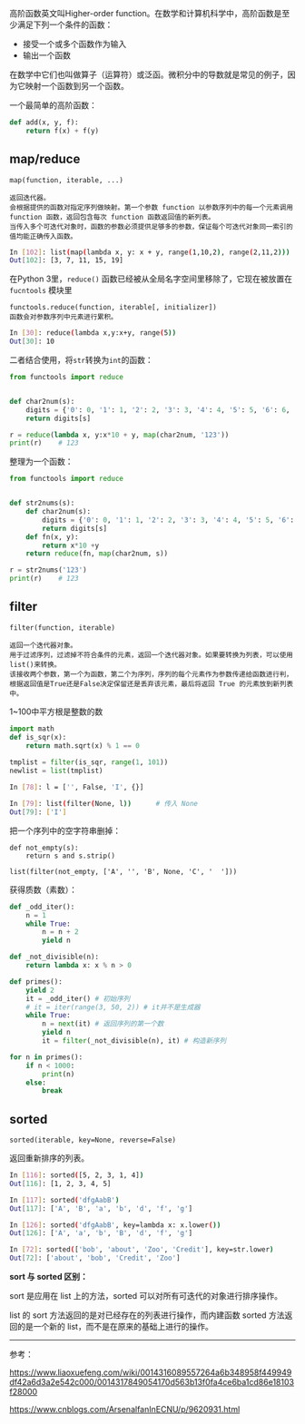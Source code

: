 高阶函数英文叫Higher-order function。在数学和计算机科学中，高阶函数是至少满足下列一个条件的函数：

* 接受一个或多个函数作为输入
* 输出一个函数

在数学中它们也叫做算子（运算符）或泛函。微积分中的导数就是常见的例子，因为它映射一个函数到另一个函数。 

一个最简单的高阶函数：

```python
def add(x, y, f):
    return f(x) + f(y)
```

## map/reduce

```text
map(function, iterable, ...)

返回迭代器。
会根据提供的函数对指定序列做映射。第一个参数 function 以参数序列中的每一个元素调用 function 函数，返回包含每次 function 函数返回值的新列表。
当传入多个可迭代对象时，函数的参数必须提供足够多的参数，保证每个可迭代对象同一索引的值均能正确传入函数。
```

```bash
In [102]: list(map(lambda x, y: x + y, range(1,10,2), range(2,11,2)))
Out[102]: [3, 7, 11, 15, 19]
```

在Python 3里，`reduce()` 函数已经被从全局名字空间里移除了，它现在被放置在`fucntools` 模块里

```text
functools.reduce(function, iterable[, initializer])
函数会对参数序列中元素进行累积。
```

```bash
In [30]: reduce(lambda x,y:x+y, range(5))
Out[30]: 10
```

二者结合使用，将`str`转换为`int`的函数：

```python
from functools import reduce


def char2num(s):
    digits = {'0': 0, '1': 1, '2': 2, '3': 3, '4': 4, '5': 5, '6': 6, '7': 7, '8': 8, '9': 9}
    return digits[s]

r = reduce(lambda x, y:x*10 + y, map(char2num, '123'))
print(r)	# 123
```

整理为一个函数：

```python
from functools import reduce


def str2nums(s):
    def char2num(s):
        digits = {'0': 0, '1': 1, '2': 2, '3': 3, '4': 4, '5': 5, '6': 6, '7': 7, '8': 8, '9': 9}
        return digits[s]
    def fn(x, y):
        return x*10 +y
    return reduce(fn, map(char2num, s))

r = str2nums('123')
print(r)	# 123
```

## filter

```text
filter(function, iterable)

返回一个迭代器对象。
用于过滤序列，过滤掉不符合条件的元素，返回一个迭代器对象。如果要转换为列表，可以使用 list()来转换。
该接收两个参数，第一个为函数，第二个为序列，序列的每个元素作为参数传递给函数进行判，根据返回值是True还是False决定保留还是丢弃该元素，最后将返回 True 的元素放到新列表中。
```

1~100中平方根是整数的数

```python
import math
def is_sqr(x):
    return math.sqrt(x) % 1 == 0
 
tmplist = filter(is_sqr, range(1, 101))
newlist = list(tmplist)
```

```bash
In [78]: l = ['', False, 'I', {}]

In [79]: list(filter(None, l))		# 传入 None
Out[79]: ['I']
```

把一个序列中的空字符串删掉：

```pyton
def not_empty(s):
    return s and s.strip()

list(filter(not_empty, ['A', '', 'B', None, 'C', '  ']))
```

获得质数（素数）：

```python
def _odd_iter():
    n = 1
    while True:
        n = n + 2
        yield n

def _not_divisible(n):
    return lambda x: x % n > 0

def primes():
    yield 2
    it = _odd_iter() # 初始序列
    # it = iter(range(3, 50, 2)) # it并不是生成器
    while True:
        n = next(it) # 返回序列的第一个数
        yield n
        it = filter(_not_divisible(n), it) # 构造新序列

for n in primes():
    if n < 1000:
        print(n)
    else:
        break
```

## sorted

`sorted(iterable, key=None, reverse=False)`

返回重新排序的列表。

```bash
In [116]: sorted([5, 2, 3, 1, 4])
Out[116]: [1, 2, 3, 4, 5]

In [117]: sorted('dfgAabB')
Out[117]: ['A', 'B', 'a', 'b', 'd', 'f', 'g']

In [126]: sorted('dfgAabB', key=lambda x: x.lower())
Out[126]: ['A', 'a', 'b', 'B', 'd', 'f', 'g']

In [72]: sorted(['bob', 'about', 'Zoo', 'Credit'], key=str.lower)
Out[72]: ['about', 'bob', 'Credit', 'Zoo']
```

**sort 与 sorted 区别：**

sort 是应用在 list 上的方法，sorted 可以对所有可迭代的对象进行排序操作。

list 的 sort 方法返回的是对已经存在的列表进行操作，而内建函数 sorted 方法返回的是一个新的 list，而不是在原来的基础上进行的操作。

***

参考：

https://www.liaoxuefeng.com/wiki/0014316089557264a6b348958f449949df42a6d3a2e542c000/0014317849054170d563b13f0fa4ce6ba1cd86e18103f28000

https://www.cnblogs.com/ArsenalfanInECNU/p/9620931.html